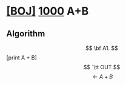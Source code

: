 # [[BOJ]](https://www.acmicpc.net/problem) [1000](https://www.acmicpc.net/problem/1000) A+B
## Algorithm

$$ \bf A1. $$ [print A + B] $$ `\tt OUT $$ $$ \leftarrow A + B $$
